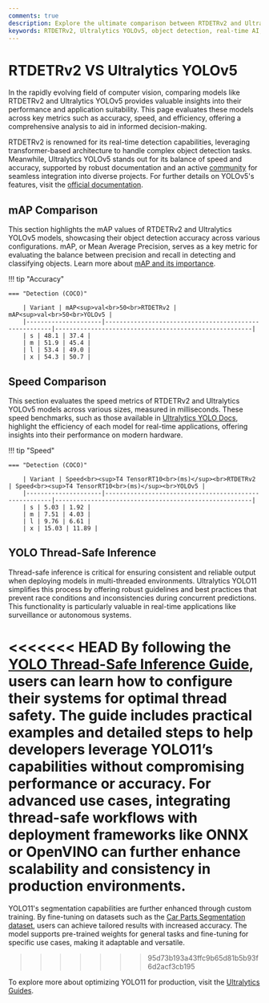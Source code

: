 ```yaml
---
comments: true
description: Explore the ultimate comparison between RTDETRv2 and Ultralytics YOLOv5, two cutting-edge models in object detection and real-time AI. Discover their strengths, applications in computer vision, and performance in edge AI scenarios. 
keywords: RTDETRv2, Ultralytics YOLOv5, object detection, real-time AI, edge AI, computer vision, Ultralytics, performance comparison
---
```


# RTDETRv2 VS Ultralytics YOLOv5

In the rapidly evolving field of computer vision, comparing models like RTDETRv2 and Ultralytics YOLOv5 provides valuable insights into their performance and application suitability. This page evaluates these models across key metrics such as accuracy, speed, and efficiency, offering a comprehensive analysis to aid in informed decision-making.

RTDETRv2 is renowned for its real-time detection capabilities, leveraging transformer-based architecture to handle complex object detection tasks. Meanwhile, Ultralytics YOLOv5 stands out for its balance of speed and accuracy, supported by robust documentation and an active [community](https://discord.com/invite/ultralytics) for seamless integration into diverse projects. For further details on YOLOv5's features, visit the [official documentation](https://docs.ultralytics.com/models/yolov5/).


## mAP Comparison

This section highlights the mAP values of RTDETRv2 and Ultralytics YOLOv5 models, showcasing their object detection accuracy across various configurations. mAP, or Mean Average Precision, serves as a key metric for evaluating the balance between precision and recall in detecting and classifying objects. Learn more about [mAP and its importance](https://www.ultralytics.com/glossary/mean-average-precision-map).


!!! tip "Accuracy"

	=== "Detection (COCO)"

		| Variant | mAP<sup>val<br>50<br>RTDETRv2 | mAP<sup>val<br>50<br>YOLOv5 |
		|---------------------|-------------------------------------------------------|-------------------------------------------------------|
		| s | 48.1 | 37.4 |
		| m | 51.9 | 45.4 |
		| l | 53.4 | 49.0 |
		| x | 54.3 | 50.7 |
		

## Speed Comparison

This section evaluates the speed metrics of RTDETRv2 and Ultralytics YOLOv5 models across various sizes, measured in milliseconds. These speed benchmarks, such as those available in [Ultralytics YOLO Docs](https://docs.ultralytics.com/models/yolov5/), highlight the efficiency of each model for real-time applications, offering insights into their performance on modern hardware.


!!! tip "Speed"

	=== "Detection (COCO)"

		| Variant | Speed<br><sup>T4 TensorRT10<br>(ms)</sup><br>RTDETRv2 | Speed<br><sup>T4 TensorRT10<br>(ms)</sup><br>YOLOv5 |
		|---------------------|-------------------------------------------------------|-------------------------------------------------------|
		| s | 5.03 | 1.92 |
		| m | 7.51 | 4.03 |
		| l | 9.76 | 6.61 |
		| x | 15.03 | 11.89 |

## YOLO Thread-Safe Inference

Thread-safe inference is critical for ensuring consistent and reliable output when deploying models in multi-threaded environments. Ultralytics YOLO11 simplifies this process by offering robust guidelines and best practices that prevent race conditions and inconsistencies during concurrent predictions. This functionality is particularly valuable in real-time applications like surveillance or autonomous systems.

<<<<<<< HEAD
By following the [YOLO Thread-Safe Inference Guide](https://docs.ultralytics.com/guides/yolo-thread-safe-inference/), users can learn how to configure their systems for optimal thread safety. The guide includes practical examples and detailed steps to help developers leverage YOLO11’s capabilities without compromising performance or accuracy. For advanced use cases, integrating thread-safe workflows with deployment frameworks like ONNX or OpenVINO can further enhance scalability and consistency in production environments.
=======
YOLO11's segmentation capabilities are further enhanced through custom training. By fine-tuning on datasets such as the [Car Parts Segmentation dataset](https://docs.ultralytics.com/datasets/segment/carparts-seg/), users can achieve tailored results with increased accuracy. The model supports pre-trained weights for general tasks and fine-tuning for specific use cases, making it adaptable and versatile.
>>>>>>> 95d73b193a43ffc9b65d81b5b93f6d2acf3cb195

To explore more about optimizing YOLO11 for production, visit the [Ultralytics Guides](https://docs.ultralytics.com/guides/).
